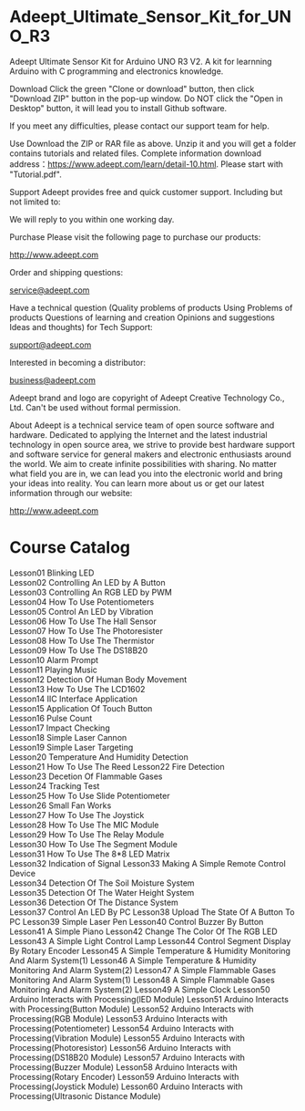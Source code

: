 # Adeept_Ultimate_Sensor_Kit_for_UNO_R3

Adeept Ultimate Sensor Kit for Arduino UNO R3 V2. A kit for learnning Arduino with C programming and electronics knowledge.

Download Click the green "Clone or download" button, then click "Download ZIP" button in the pop-up window. Do NOT click the "Open in Desktop" button, it will lead you to install Github software.

If you meet any difficulties, please contact our support team for help.

Use Download the ZIP or RAR file as above. Unzip it and you will get a folder contains tutorials and related files. Complete information download address：https://www.adeept.com/learn/detail-10.html. Please start with "Tutorial.pdf".

Support Adeept provides free and quick customer support. Including but not limited to:

We will reply to you within one working day.

Purchase Please visit the following page to purchase our products:

http://www.adeept.com

Order and shipping questions:

service@adeept.com

Have a technical question (Quality problems of products Using Problems of products Questions of learning and creation Opinions and suggestions Ideas and thoughts) for Tech Support:

support@adeept.com

Interested in becoming a distributor:

business@adeept.com

Adeept brand and logo are copyright of Adeept Creative Technology Co., Ltd. Can't be used without formal permission.

About Adeept is a technical service team of open source software and hardware. Dedicated to applying the Internet and the latest industrial technology in open source area, we strive to provide best hardware support and software service for general makers and electronic enthusiasts around the world. We aim to create infinite possibilities with sharing. No matter what field you are in, we can lead you into the electronic world and bring your ideas into reality. You can learn more about us or get our latest information through our website:

http://www.adeept.com

# Course Catalog

Lesson01   Blinking LED    
Lesson02   Controlling An LED by A Button	    
Lesson03   Controlling An RGB LED by PWM	  
Lesson04   How To Use Potentiometers	   
Lesson05   Control An LED by Vibration	   
Lesson06   How To Use The Hall Sensor	    
Lesson07   How To Use The Photoresister	     
Lesson08   How To Use The Thermistor	                                      
Lesson09   How To Use The DS18B20 	                
Lesson10   Alarm Prompt	         
Lesson11   Playing Music	 
Lesson12   Detection Of Human Body Movement	 
Lesson13   How To Use The LCD1602	 
Lesson14   IIC Interface Application	 
Lesson15   Application Of Touch Button	 
Lesson16   Pulse Count	 
Lesson17   Impact Checking	 
Lesson18   Simple Laser Cannon	 
Lesson19   Simple Laser Targeting	 
Lesson20   Temperature And Humidity Detection	 
Lesson21   How To Use The Reed 
Lesson22   Fire Detection	 
Lesson23   Decetion Of Flammable Gases  
Lesson24   Tracking Test	  
Lesson25   How To Use Slide Potentiometer	 
Lesson26   Small Fan Works	 
Lesson27   How To Use The Joystick 	 
Lesson28   How To Use The MIC Module	  
Lesson29   How To Use The Relay Module	 
Lesson30   How To Use The Segment Module  
Lesson31   How To Use The 8*8 LED Matrix	 
Lesson32   Indication of Signal 
Lesson33   Making A Simple Remote Control Device  
Lesson34   Detection Of The Soil Moisture System	 
Lesson35   Detection Of The Water Height System	 
Lesson36   Detection Of The Distance System  
Lesson37   Control An LED By PC
Lesson38   Upload The State Of A Button To PC
Lesson39   Simple Laser Pen
Lesson40   Control Buzzer By Button
Lesson41   A Simple Piano
Lesson42   Change The Color Of The RGB LED
Lesson43   A Simple Light Control Lamp
Lesson44   Control Segment Display By Rotary Encoder
Lesson45   A Simple Temperature & Humidity Monitoring And Alarm System(1)
Lesson46   A Simple Temperature & Humidity Monitoring And Alarm System(2)
Lesson47   A Simple Flammable Gases Monitoring And Alarm System(1)
Lesson48   A Simple Flammable Gases Monitoring And Alarm System(2)
Lesson49   A Simple Clock
Lesson50   Arduino Interacts with Processing(lED Module) 
Lesson51   Arduino Interacts with Processing(Button Module) 
Lesson52   Arduino Interacts with Processing(RGB Module) 
Lesson53   Arduino Interacts with Processing(Potentiometer)
Lesson54   Arduino Interacts with Processing(Vibration Module)
Lesson55   Arduino Interacts with Processing(Photoresistor)
Lesson56   Arduino Interacts with Processing(DS18B20 Module)
Lesson57   Arduino Interacts with Processing(Buzzer Module)
Lesson58   Arduino Interacts with Processing(Rotary Encoder)
Lesson59   Arduino Interacts with Processing(Joystick Module)
Lesson60   Arduino Interacts with Processing(Ultrasonic Distance Module)
